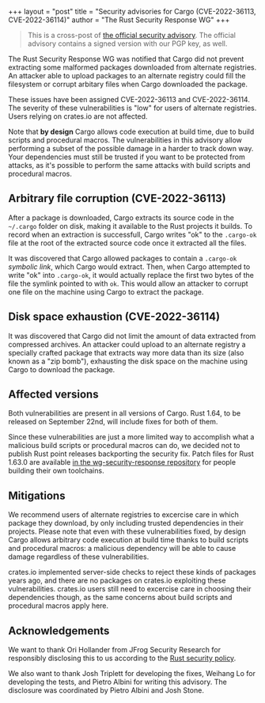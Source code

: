+++
layout = "post"
title = "Security advisories for Cargo (CVE-2022-36113, CVE-2022-36114)"
author = "The Rust Security Response WG"
+++

> This is a cross-post of [the official security advisory][advisory]. The
> official advisory contains a signed version with our PGP key, as well.

[advisory]: https://groups.google.com/g/rustlang-security-announcements/c/ldvsemwk_VY

The Rust Security Response WG was notified that Cargo did not prevent
extracting some malformed packages downloaded from alternate registries. An
attacker able to upload packages to an alternate registry could fill the
filesystem or corrupt arbitary files when Cargo downloaded the package.

These issues have been assigned CVE-2022-36113 and CVE-2022-36114. The severity
of these vulnerabilities is "low" for users of alternate registries. Users
relying on crates.io are not affected.

Note that **by design** Cargo allows code execution at build time, due to build
scripts and procedural macros. The vulnerabilities in this advisory allow
performing a subset of the possible damage in a harder to track down way. Your
dependencies must still be trusted if you want to be protected from attacks, as
it's possible to perform the same attacks with build scripts and procedural
macros.

## Arbitrary file corruption (CVE-2022-36113)

After a package is downloaded, Cargo extracts its source code in the `~/.cargo`
folder on disk, making it available to the Rust projects it builds. To record
when an extraction is successfull, Cargo writes "ok" to the `.cargo-ok` file at
the root of the extracted source code once it extracted all the files.

It was discovered that Cargo allowed packages to contain a `.cargo-ok`
*symbolic link*, which Cargo would extract. Then, when Cargo attempted to write
"ok" into `.cargo-ok`, it would actually replace the first two bytes of the
file the symlink pointed to with `ok`. This would allow an attacker to corrupt
one file on the machine using Cargo to extract the package.

## Disk space exhaustion (CVE-2022-36114)

It was discovered that Cargo did not limit the amount of data extracted from
compressed archives. An attacker could upload to an alternate registry a
specially crafted package that extracts way more data than its size (also known
as a "zip bomb"), exhausting the disk space on the machine using Cargo to
download the package.

## Affected versions

Both vulnerabilities are present in all versions of Cargo. Rust 1.64, to be
released on September 22nd, will include fixes for both of them.

Since these vulnerabilities are just a more limited way to accomplish what a
malicious build scripts or procedural macros can do, we decided not to publish
Rust point releases backporting the security fix. Patch files for Rust 1.63.0
are available [in the wg-security-response repository][1] for people building
their own toolchains.

## Mitigations

We recommend users of alternate registries to excercise care in which package
they download, by only including trusted dependencies in their projects. Please
note that even with these vulnerabilities fixed, by design Cargo allows
arbitrary code execution at build time thanks to build scripts and procedural
macros: a malicious dependency will be able to cause damage regardless of these
vulnerabilities.

crates.io implemented server-side checks to reject these kinds of packages
years ago, and there are no packages on crates.io exploiting these
vulnerabilities. crates.io users still need to excercise care in choosing their
dependencies though, as the same concerns about build scripts and procedural
macros apply here.

## Acknowledgements

We want to thank Ori Hollander from JFrog Security Research for responsibly
disclosing this to us according to the [Rust security policy][2].

We also want to thank Josh Triplett for developing the fixes, Weihang Lo for
developing the tests, and Pietro Albini for writing this advisory. The
disclosure was coordinated by Pietro Albini and Josh Stone.

[1]: https://github.com/rust-lang/wg-security-response/tree/master/patches
[2]: https://www.rust-lang.org/policies/security
